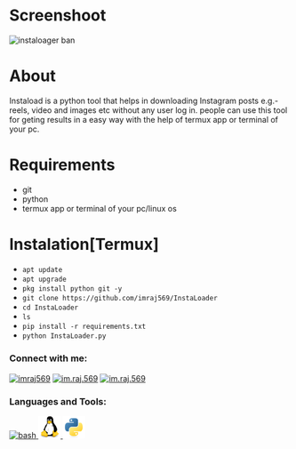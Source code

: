 # Screenshoot
![instaloager ban](https://user-images.githubusercontent.com/53007802/160536539-9d2fcd89-0558-4ab4-ab11-1d6597c29faa.jpg)

# About 
Instaload is a python tool that helps in downloading Instagram posts e.g.- reels, video and images etc without any user log in. people can use this tool for geting results in a easy way with the help of termux app or terminal of your pc. 
# Requirements 
* git
* python
* termux app or terminal of your pc/linux os
# Instalation[Termux]
* `apt update`
* `apt upgrade`
* `pkg install python git -y`
* `git clone https://github.com/imraj569/InstaLoader`
* `cd InstaLoader`
* `ls`
* `pip install -r requirements.txt`
* `python InstaLoader.py`

<h3 align="left">Connect with me:</h3>
<p align="left">
<a href="https://twitter.com/imraj569" target="blank"><img align="center" src="https://raw.githubusercontent.com/rahuldkjain/github-profile-readme-generator/master/src/images/icons/Social/twitter.svg" alt="imraj569" height="30" width="40" /></a>
<a href="https://fb.com/im.raj.569" target="blank"><img align="center" src="https://raw.githubusercontent.com/rahuldkjain/github-profile-readme-generator/master/src/images/icons/Social/facebook.svg" alt="im.raj.569" height="30" width="40" /></a>
<a href="https://instagram.com/im.raj.569" target="blank"><img align="center" src="https://raw.githubusercontent.com/rahuldkjain/github-profile-readme-generator/master/src/images/icons/Social/instagram.svg" alt="im.raj.569" height="30" width="40" /></a>
</p>

<h3 align="left">Languages and Tools:</h3>
<p align="left"> <a href="https://www.gnu.org/software/bash/" target="_blank"> <img src="https://www.vectorlogo.zone/logos/gnu_bash/gnu_bash-icon.svg" alt="bash" width="40" height="40"/> </a> <a href="https://www.linux.org/" target="_blank"> <img src="https://raw.githubusercontent.com/devicons/devicon/master/icons/linux/linux-original.svg" alt="linux" width="40" height="40"/> </a> <a href="https://www.python.org" target="_blank"> <img src="https://raw.githubusercontent.com/devicons/devicon/master/icons/python/python-original.svg" alt="python" width="40" height="40"/> </a> </p>

